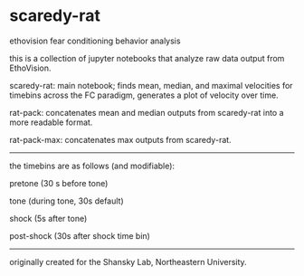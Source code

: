# scaredy-rat
ethovision fear conditioning behavior analysis

this is a collection of jupyter notebooks that analyze raw data output from EthoVision.

scaredy-rat: main notebook; finds mean, median, and maximal velocities for timebins across the FC paradigm, generates a plot of velocity over time.

rat-pack: concatenates mean and median outputs from scaredy-rat into a more readable format.

rat-pack-max: concatenates max outputs from scaredy-rat.

----

the timebins are as follows (and modifiable):

pretone (30 s before tone)

tone (during tone, 30s default)

shock (5s after tone)

post-shock (30s after shock time bin)

----

originally created for the Shansky Lab, Northeastern University.
